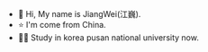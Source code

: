 - 👋 Hi, My name is JiangWei(江巍).
- ⭐ I'm come from China.
- 👨‍🎓 Study in korea pusan national university now.

